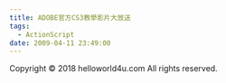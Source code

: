 ```yaml
---
title: ADOBE官方CS3教學影片大放送
tags:
  - ActionScript
date: 2009-04-11 23:49:00
---
```


<div class="blogger-post-footer">Copyright © 2018 helloworld4u.com All rights reserved.</div>